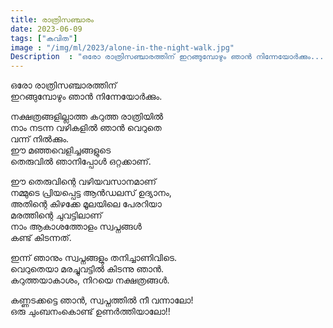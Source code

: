 ```yaml
---
title: രാത്രിസഞ്ചാരം
date: 2023-06-09
tags: ["കവിത"]
image : "/img/ml/2023/alone-in-the-night-walk.jpg"
Description  : "ഒരോ രാത്രിസഞ്ചാരത്തിന് ഇറങ്ങുമ്പോഴും ഞാൻ നിന്നേയോർക്കും...."
---
```


ഒരോ രാത്രിസഞ്ചാരത്തിന്  
ഇറങ്ങുമ്പോഴും ഞാൻ നിന്നേയോർക്കും.  

നക്ഷത്രങ്ങളില്ലാത്ത കറുത്ത രാത്രിയിൽ  
നാം നടന്ന വഴികളിൽ ഞാൻ വെറുതെ   
വന്ന് നിൽക്കും.  
ഈ മഞ്ഞവെളിച്ചങ്ങളുടെ  
തെരുവിൽ ഞാനിപ്പോൾ ഒറ്റക്കാണ്.  

ഈ തെരുവിന്റെ വഴിയവസാനമാണ്  
നമ്മുടെ പ്രിയപ്പെട്ട ആൻഡലസ് ഉദ്യാനം,    
അതിന്റെ കിഴക്കേ മൂലയിലെ പേരറിയാ   
മരത്തിന്റെ ചുവട്ടിലാണ്  
നാം ആകാശത്തോളം സ്വപ്നങ്ങൾ   
കണ്ട് കിടന്നത്.  

ഇന്ന് ഞാനും സ്വപ്നങ്ങളും തനിച്ചാണിവിടെ.  
വെറുതെയാ മരച്ചുവട്ടിൽ കിടന്നു ഞാൻ.   
കറുത്തയാകാശം, നിറയെ നക്ഷത്രങ്ങൾ.  

കണ്ണടക്കട്ടെ ഞാൻ, സ്വപ്നത്തിൽ നീ വന്നാലോ!   
ഒരു ചുംബനംകൊണ്ട് ഉണർത്തിയാലോ!!  


<!--
Photo by <a href="https://unsplash.com/ja/@roanlavery?utm_source=unsplash&utm_medium=referral&utm_content=creditCopyText">Roan Lavery</a> on <a href="https://unsplash.com/photos/UaxkX3rJh68?utm_source=unsplash&utm_medium=referral&utm_content=creditCopyText">Unsplash</a>  
-->